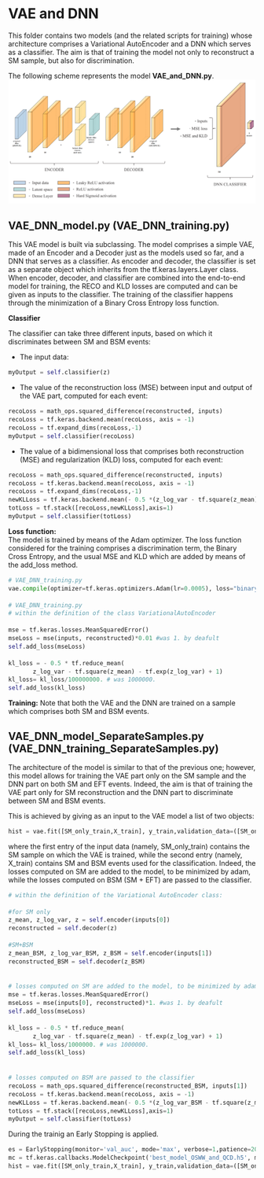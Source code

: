 # VAE and DNN
This folder contains two models (and the related scripts for training) whose architecture comprises a Variational AutoEncoder and a DNN which serves as a classifier. The aim is that of training the model not only to reconstruct a SM sample, but also for discrimination.


The following scheme represents the model **VAE_and_DNN.py**.
![Alt Text](https://github.com/GiuliaLavizzari/ML4Anomalies/blob/newdocu/VAE_and_DNN/VAE_semisupervised_model.png)

## VAE_DNN_model.py (VAE_DNN_training.py)
This VAE model is built via subclassing. The model comprises a simple VAE, made of an Encoder and a Decoder just as the models used so far, and a DNN that serves as a classifier. As encoder and decoder, the classifier is set as a separate object which inherits from the tf.keras.layers.Layer class. When encoder, decoder, and classifier are combined into the end-to-end model for training, the RECO and KLD losses are computed and can be given as inputs to the classifier. The training of the classifier happens through the minimization of a Binary Cross Entropy loss function.


**Classifier**

The classifier can take three different inputs, based on which it discriminates between SM and BSM events:
- The input data:
```python
myOutput = self.classifier(z)
```
- The value of the reconstruction loss (MSE) between input and output of the VAE part, computed for each event:
```python
recoLoss = math_ops.squared_difference(reconstructed, inputs)
recoLoss = tf.keras.backend.mean(recoLoss, axis = -1) 
recoLoss = tf.expand_dims(recoLoss,-1)
myOutput = self.classifier(recoLoss)
```
- The value of a bidimensional loss that comprises both reconstruction (MSE) and regularization (KLD) loss, computed for each event:
```python
recoLoss = math_ops.squared_difference(reconstructed, inputs)
recoLoss = tf.keras.backend.mean(recoLoss, axis = -1) 
recoLoss = tf.expand_dims(recoLoss,-1)
newKLLoss = tf.keras.backend.mean(- 0.5 *(z_log_var - tf.square(z_mean) - tf.exp(z_log_var) + 1), axis = -1)
totLoss = tf.stack([recoLoss,newKLLoss],axis=1)
myOutput = self.classifier(totLoss)
```


**Loss function:**  
The model is trained by means of the Adam optimizer. The loss function considered for the training comprises a discrimination term, the Binary Cross Entropy, and the usual MSE and KLD which are added by means of the add_loss method.
```python
# VAE_DNN_training.py
vae.compile(optimizer=tf.keras.optimizers.Adam(lr=0.0005), loss="binary_crossentropy",metrics = [tf.keras.metrics.BinaryAccuracy()])

# VAE_DNN_training.py 
# within the definition of the class VariationalAutoEncoder

mse = tf.keras.losses.MeanSquaredError()
mseLoss = mse(inputs, reconstructed)*0.01 #was 1. by deafult        
self.add_loss(mseLoss) 

kl_loss = - 0.5 * tf.reduce_mean(
       z_log_var - tf.square(z_mean) - tf.exp(z_log_var) + 1)
kl_loss= kl_loss/100000000. # was 1000000.
self.add_loss(kl_loss)  
```


**Training:**
Note that both the VAE and the DNN are trained on a sample which comprises both SM and BSM events.
 

## VAE_DNN_model_SeparateSamples.py (VAE_DNN_training_SeparateSamples.py)
The architecture of the model is similar to that of the previous one; however, this model allows for training the VAE part only on the SM sample and the DNN part on both SM and EFT events. Indeed, the aim is that of training the VAE part only for SM reconstruction and the DNN part to discriminate between SM and BSM events.

This is achieved by giving as an input to the VAE model a list of two objects:
```python
hist = vae.fit([SM_only_train,X_train], y_train,validation_data=([SM_only_test,X_test],y_test), epochs=epochs, batch_size = batchsize, callbacks=[es,mc])
```
where the first entry of the input data (namely, SM_only_train) contains the SM sample on which the VAE is trained, while the second entry (namely, X_train) contains SM and BSM events used for the classification. Indeed, the losses computed on SM are added to the model, to be minimized by adam, while the losses computed on BSM (SM + EFT) are passed to the classifier.

```python
# within the definition of the Variational AutoEncoder class:

#for SM only
z_mean, z_log_var, z = self.encoder(inputs[0])
reconstructed = self.decoder(z)   

#SM+BSM 
z_mean_BSM, z_log_var_BSM, z_BSM = self.encoder(inputs[1])
reconstructed_BSM = self.decoder(z_BSM)
        

# losses computed on SM are added to the model, to be minimized by adam        
mse = tf.keras.losses.MeanSquaredError()
mseLoss = mse(inputs[0], reconstructed)*1. #was 1. by deafult        
self.add_loss(mseLoss) 

kl_loss = - 0.5 * tf.reduce_mean(
       z_log_var - tf.square(z_mean) - tf.exp(z_log_var) + 1)
kl_loss= kl_loss/1000000. # was 1000000.
self.add_loss(kl_loss)  
        
        
# losses computed on BSM are passed to the classifier
recoLoss = math_ops.squared_difference(reconstructed_BSM, inputs[1])
recoLoss = tf.keras.backend.mean(recoLoss, axis = -1)       
newKLLoss = tf.keras.backend.mean(- 0.5 *(z_log_var_BSM - tf.square(z_mean_BSM) - tf.exp(z_log_var_BSM) + 1), axis = -1)
totLoss = tf.stack([recoLoss,newKLLoss],axis=1)
myOutput = self.classifier(totLoss)       
```


During the trainig an Early Stopping is applied.
```python
es = EarlyStopping(monitor='val_auc', mode='max', verbose=1,patience=20)
mc = tf.keras.callbacks.ModelCheckpoint('best_model_OSWW_and_QCD.h5', monitor='val_auc', mode='max', verbose=1, save_best_only=True)
hist = vae.fit([SM_only_train,X_train], y_train,validation_data=([SM_only_test,X_test],y_test), epochs=epochs, batch_size = batchsize, callbacks=[es,mc]) 
```
